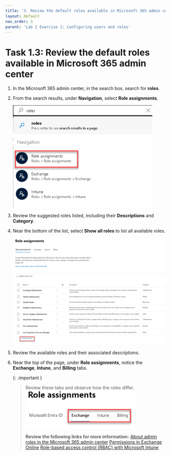 ```yaml
---
title: '3. Review the default roles available in Microsoft 365 admin center'
layout: default
nav_order: 3
parent: 'Lab 2 Exercise 1: Configuring users and roles'
---
```


# Task 1.3: Review the default roles available in Microsoft 365 admin center 

 

1. In the Microsoft 365 admin center, in the search box, search for **roles**. 

 

1. From the search results, under **Navigation**, select **Role assignments**. 

 

    ![a1.jpg](../media/a1.jpg)   

 

1. Review the suggested roles listed, including their **Descriptions** and **Category**. 

 

1. Near the bottom of the list, select **Show all roles** to list all available roles. 

 

    ![a2.jpg](../media/a2.jpg) 

 

1. Review the available roles and their associated descriptions. 

 

1. Near the top of the page, under **Role assignments**, notice the **Exchange**, **Intune**, and **Billing** tabs.  

 
   {: .important }
   > Review these tabs and observe how the roles differ.
   > ![a3.jpg](../media/a3.jpg)
   >
   > **Review the following links for more information:**
   > [About admin roles in the Microsoft 365 admin center](https://docs.microsoft.com/en-US/microsoft-365/admin/add-users/about-admin-roles?WT.mc_id=365AdminCSH_inproduct "About admin roles in the Microsoft 365 admin center")
   > [Permissions in Exchange Online](https://docs.microsoft.com/en-US/exchange/permissions-exo/permissions-exo?WT.mc_id=365AdminCSH_inproduct "Permissions in Exchange Online")
   > [Role-based access control (RBAC) with Microsoft Intune](https://docs.microsoft.com/en-US/mem/intune/fundamentals/role-based-access-control?WT.mc_id=365AdminCSH_inproduct "Role-based access control (RBAC) with Microsoft Intune") 
